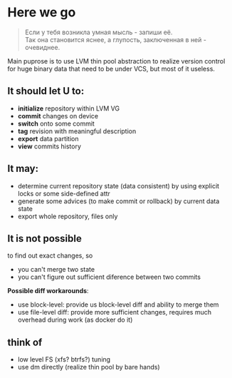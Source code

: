 # Here we go

> Если у тебя возникла умная мысль - запиши её.  
> Так она становится яснее, а глупость, заключенная в ней - очевиднее.  

Main puprose is to use LVM thin pool abstraction to realize version control for huge binary data that need to be under VCS, but most of it useless.  
## It should let U to:
- **initialize** repository within LVM VG  
- **commit** changes on device  
- **switch** onto some commit  
- **tag** revision with meaningful description  
- **export** data partition  
- **view** commits history  

## It may:
- determine current repository state (data consistent) by using explicit locks or some side-defined attr
- generate some advices (to make commit or rollback) by current data state
- export whole repository, files only

## It is not possible
to find out exact changes, so
- you can't merge two state
- you can't figure out sufficient diference between two commits

**Possible diff workarounds**:  
- use block-level: provide us block-level diff and ability to merge them  
- use file-level diff: provide more sufficient changes, requires much overhead during work (as docker do it)  

## think of
- low level FS (xfs? btrfs?) tuning  
- use dm directly (realize thin pool by bare hands)  
